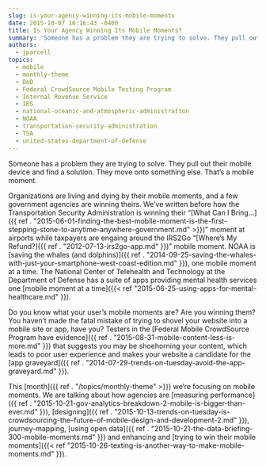 ```yaml
---
slug: is-your-agency-winning-its-mobile-moments
date: 2015-10-07 16:16:43 -0400
title: Is Your Agency Winning Its Mobile Moments?
summary: 'Someone has a problem they are trying to solve. They pull out their mobile device and find a solution. They move onto something else. That&#8217;s a mobile moment. Organizations are living and dying by their mobile moments, and a few government agencies are winning theirs. We&#8217;ve written before how the Transportation Security Administration is winning'
authors:
  - jparcell
topics:
  - mobile
  - monthly-theme
  - DoD
  - Federal CrowdSource Mobile Testing Program
  - Internal Revenue Service
  - IRS
  - national-oceanic-and-atmospheric-administration
  - NOAA
  - transportation-security-administration
  - TSA
  - united-states-department-of-defense
---
```


Someone has a problem they are trying to solve. They pull out their mobile device and find a solution. They move onto something else. That&#8217;s a mobile moment.

Organizations are living and dying by their mobile moments, and a few government agencies are winning theirs. We&#8217;ve written before how the Transportation Security Administration is winning their &#8220;[What Can I Bring&#8230;]({{ ref . "2015-06-01-finding-the-best-mobile-moment-is-the-first-stepping-stone-to-anytime-anywhere-government.md" >}})&#8221; moment at airports while taxpayers are engaing around the IRS2Go &#8220;[Where&#8217;s My Refund?]({{ ref . "2012-07-13-irs2go-app.md" }})&#8221; mobile moment. NOAA is [saving the whales (and dolphins)]({{ ref . "2014-09-25-saving-the-whales-with-just-your-smartphone-west-coast-edition.md" }}), one mobile moment at a time. The National Center of Telehealth and Technology at the Department of Defense has a suite of apps providing mental health services one [mobile moment at a time]({{< ref "2015-06-25-using-apps-for-mental-healthcare.md" }}).

Do you know what your user&#8217;s mobile moments are? Are you winning them? You haven’t made the fatal mistake of trying to shovel your website into a mobile site or app, have you? Testers in the [Federal Mobile CrowdSource Program have evidence]({{ ref . "2015-08-31-mobile-content-less-is-more.md" }}) that suggests you may be shoehorning your content, which leads to poor user experience and makes your website a candidate for the [app graveyard]({{ ref . "2014-07-29-trends-on-tuesday-avoid-the-app-graveyard.md" }}).

This [month]({{ ref . "/topics/monthly-theme" >}}) we&#8217;re focusing on mobile moments. We are talking about how agencies are [measuring performance]({{ ref . "2015-10-21-gov-analytics-breakdown-2-mobile-is-bigger-than-ever.md" }}), [designing]({{ ref . "2015-10-13-trends-on-tuesday-is-crowdsourcing-the-future-of-mobile-design-and-development-2.md" }}), journey-mapping, [using open data]({{ ref . "2015-10-21-the-data-briefing-300-mobile-moments.md" }}) and enhancing and [trying to win their mobile moments]({{< ref "2015-10-26-texting-is-another-way-to-make-mobile-moments.md" }}).